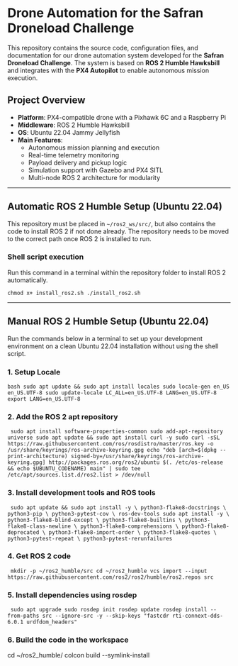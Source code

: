 # Drone Automation for the Safran Droneload Challenge

This repository contains the source code, configuration files, and documentation for our drone automation system developed for the **Safran Droneload Challenge**. The system is based on **ROS 2 Humble Hawksbill** and integrates with the **PX4 Autopilot** to enable autonomous mission execution.

## Project Overview

- **Platform**: PX4-compatible drone with a Pixhawk 6C and a Raspberry Pi
- **Middleware**: ROS 2 Humble Hawksbill
- **OS**: Ubuntu 22.04 Jammy Jellyfish
- **Main Features**:
  - Autonomous mission planning and execution
  - Real-time telemetry monitoring
  - Payload delivery and pickup logic
  - Simulation support with Gazebo and PX4 SITL
  - Multi-node ROS 2 architecture for modularity

---

## Automatic ROS 2 Humble Setup (Ubuntu 22.04)

This repository must be placed in `~/ros2_ws/src/`, but also contains the code to install ROS 2 if not done already. The repository needs to be moved to the correct path once ROS 2 is installed to run.

### Shell script execution

Run this command in a terminal within the repository folder to install ROS 2 automatically.

`chmod x+ install_ros2.sh
./install_ros2.sh`

---

## Manual ROS 2 Humble Setup (Ubuntu 22.04)

Run the commands below in a terminal to set up your development environment on a clean Ubuntu 22.04 installation without using the shell script. 

### 1. Setup Locale

`bash
sudo apt update && sudo apt install locales
sudo locale-gen en_US en_US.UTF-8
sudo update-locale LC_ALL=en_US.UTF-8 LANG=en_US.UTF-8
export LANG=en_US.UTF-8`

### 2. Add the ROS 2 apt repository

`
sudo apt install software-properties-common
sudo add-apt-repository universe
sudo apt update && sudo apt install curl -y
sudo curl -sSL https://raw.githubusercontent.com/ros/rosdistro/master/ros.key -o /usr/share/keyrings/ros-archive-keyring.gpg
echo "deb [arch=$(dpkg --print-architecture) signed-by=/usr/share/keyrings/ros-archive-keyring.gpg] http://packages.ros.org/ros2/ubuntu $(. /etc/os-release && echo $UBUNTU_CODENAME) main" | sudo tee /etc/apt/sources.list.d/ros2.list > /dev/null`

### 3. Install development tools and ROS tools

`
sudo apt update && sudo apt install -y \
  python3-flake8-docstrings \
  python3-pip \
  python3-pytest-cov \
  ros-dev-tools
sudo apt install -y \
   python3-flake8-blind-except \
   python3-flake8-builtins \
   python3-flake8-class-newline \
   python3-flake8-comprehensions \
   python3-flake8-deprecated \
   python3-flake8-import-order \
   python3-flake8-quotes \
   python3-pytest-repeat \
   python3-pytest-rerunfailures`

### 4. Get ROS 2 code

`
mkdir -p ~/ros2_humble/src
cd ~/ros2_humble
vcs import --input https://raw.githubusercontent.com/ros2/ros2/humble/ros2.repos src`

### 5. Install dependencies using rosdep

`
sudo apt upgrade
sudo rosdep init
rosdep update
rosdep install --from-paths src --ignore-src -y --skip-keys "fastcdr rti-connext-dds-6.0.1 urdfdom_headers"`

### 6. Build the code in the workspace

cd ~/ros2_humble/
colcon build --symlink-install

